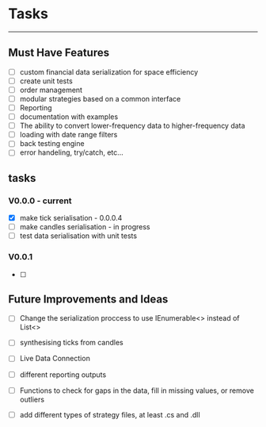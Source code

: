 ﻿# Tasks
---
## Must Have Features
- [ ] custom financial data serialization for space efficiency
- [ ] create unit tests
- [ ] order management
- [ ] modular strategies based on a common interface
- [ ] Reporting
- [ ] documentation with examples
- [ ] The ability to convert lower-frequency data to higher-frequency data
- [ ] loading with date range filters
- [ ] back testing engine
- [ ] error handeling, try/catch, etc...

## tasks
### V0.0.0 - current
- [x] make tick serialisation - 0.0.0.4
- [ ] make candles serialisation - in progress
- [ ] test data serialisation with unit tests
### V0.0.1
- [ ] 

## Future Improvements and Ideas
- [ ] Change the serialization proccess to use IEnumerable<> instead of List<>
- [ ] synthesising ticks from candles
- [ ] Live Data Connection
- [ ] different reporting outputs
- [ ] Functions to check for gaps in the data, fill in missing values, or remove outliers
- [ ] add different types of strategy files, at least .cs and .dll

